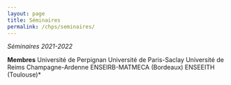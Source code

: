 ```yaml
---
layout: page
title: Séminaires
permalink: /chps/seminaires/
---
```

*Séminaires 2021-2022*

**Membres**
Université de Perpignan
Université de Paris-Saclay
Université de Reims Champagne-Ardenne
ENSEIRB-MATMECA (Bordeaux)
ENSEEITH (Toulouse)*
